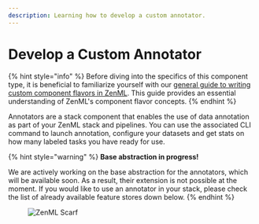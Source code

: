 ```yaml
---
description: Learning how to develop a custom annotator.
---
```


# Develop a Custom Annotator

{% hint style="info" %}
Before diving into the specifics of this component type, it is beneficial to familiarize yourself with our [general guide to writing custom component flavors in ZenML](../../how-to/stack-deployment/implement-a-custom-stack-component.md). This guide provides an essential understanding of ZenML's component flavor concepts.
{% endhint %}

Annotators are a stack component that enables the use of data annotation as part of your ZenML stack and pipelines. You can use the associated CLI command to launch annotation, configure your datasets and get stats on how many labeled tasks you have ready for use.

{% hint style="warning" %}
**Base abstraction in progress!**

We are actively working on the base abstraction for the annotators, which will be available soon. As a result, their extension is not possible at the moment. If you would like to use an annotator in your stack, please check the list of already available feature stores down below.
{% endhint %}

<figure><img src="https://static.scarf.sh/a.png?x-pxid=f0b4f458-0a54-4fcd-aa95-d5ee424815bc" alt="ZenML Scarf"><figcaption></figcaption></figure>
